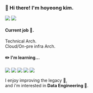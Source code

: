 ### 👋 Hi there! I'm hoyeong kim.
<p>
<a href="https://www.linkedin.com/in/hoyeong-kim-4a1982157/" target="_blank"><img src="https://img.shields.io/badge/linkedin-0A66C2?style=flat-square&logo=Linkedin&logoColor=white"/></a>
<a href="mailto:hoyoung7413@gmail.com" target="_blank"><img src="https://img.shields.io/badge/hoyoung7413@gmail.com-EA4335?style=flat-square&logo=Gmail&logoColor=white"/></a>
</p>

#### Current job 🏃.  
Technical Arch.  
Cloud/On-pre infra Arch.


#### ✏️ I'm learning...
<p>
<img src="https://img.shields.io/badge/Hadoop-66CCFF?style=flat-square&logo=Apache Hadoop&logoColor=white"/>
<img src="https://img.shields.io/badge/Spark-E25A1C?style=flat-square&logo=Apache Spark&logoColor=white"/>
<img src="https://img.shields.io/badge/Airflow-017CEE?style=flat-square&logo=Apache Airflow&logoColor=white"/>
<img src="https://img.shields.io/badge/Hive-FDEE21?style=flat-square&logo=Apache Hive&logoColor=white"/>
<img src="https://img.shields.io/badge/Modern Infra.-00A82D?style=flat-square&logoColor=white"/>
</p>

<p>
I enjoy improving the legacy 👊,</br>
and i'm interested in <b>Data Engineering 👀</b>.
</p>




<!--
**ho0kim/ho0kim** is a ✨ _special_ ✨ repository because its `README.md` (this file) appears on your GitHub profile.

Here are some ideas to get you started:

- 🔭 I’m currently working on ...
- 🌱 I’m currently learning ...
- 👯 I’m looking to collaborate on ...
- 🤔 I’m looking for help with ...
- 💬 Ask me about ...
- 📫 How to reach me: ...
- 😄 Pronouns: ...
- ⚡ Fun fact: ...
-->

